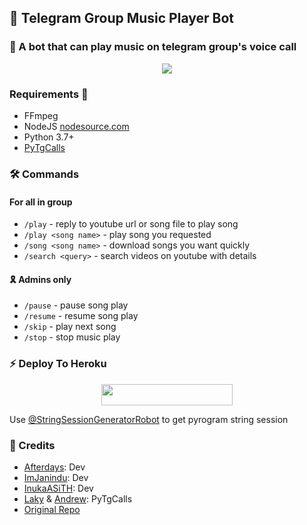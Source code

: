 <h2 align="centre">🐧 Telegram Group Music Player Bot</h2>

### 🐣 A bot that can play music on telegram group's voice call

<p align="center">
  <img src="https://telegra.ph/file/98612dee27df1c104c2b3.jpg">
</p>

<h3>Requirements 📝</h3>

- FFmpeg
- NodeJS [nodesource.com](https://nodesource.com/)
- Python 3.7+
- [PyTgCalls](https://github.com/pytgcalls/pytgcalls)

### 🛠 Commands
#### For all in group
- `/play` - reply to youtube url or song file to play song
- `/play <song name>` - play song you requested
- `/song <song name>` - download songs you want quickly
- `/search <query>` - search videos on youtube with details

#### 🎗️ Admins only
- `/pause` - pause song play
- `/resume` - resume song play
- `/skip` - play next song
- `/stop` - stop music play

### ⚡ Deploy To Heroku</h4>

<p align="center"><a href="https://heroku.com/deploy?template=https://github.com/anehajahlu/GroupMusikPlayer"> <img src="https://img.shields.io/badge/Deploy%20To%20Heroku-red?style=for-the-badge&logo=heroku" width="210" height="34.45"/></a></p>


Use [@StringSessionGeneratorRobot](https://t.me/StringSessionGeneratorRobot) to get pyrogram string session

### 📌 Credits
- [Afterdays](https://github.com/anehajahlu): Dev
- [ImJanindu](https://github.com/ImJanindu): Dev
- [InukaASiTH](https://github.com/InukaAsith): Dev
- [Laky](https://github.com/Laky-64) & [Andrew](https://github.com/AndrewLaneX): PyTgCalls
- [Original Repo](https://github.com/suprojects/CallsMusic)
